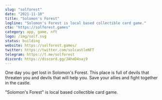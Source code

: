 ```yaml
---
slug: "solforest"
date: "2021-11-10"
title: "Solomon's Forest"
logline: "Solomon's Forest is local based collectible card game."
cta: "https://solforest.games"
category: app, game, nft
logo: /img/solf.svg
status: building
website: https://solforest.games/
twitter: https://twitter.com/solcastleNFT
telegram: https://t.me/solforest
discord: https://discord.gg/JAheD4saj9
---
```


One day you get lost in Solomon's Forest. This place is full of devils that threaten you and devils that will help you. Save your allies and fight together in the castle.

"Solomon's Forest" is local based collectible card game.
